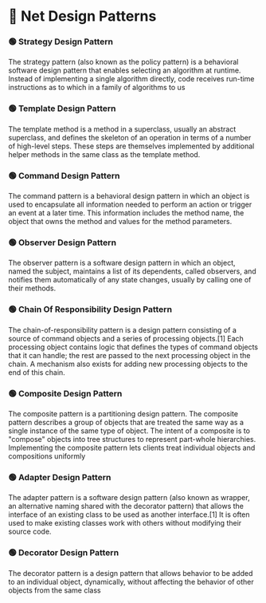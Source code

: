 # :triangular_flag_on_post: Net Design Patterns

### :green_circle: Strategy Design Pattern

The strategy pattern (also known as the policy pattern) is a behavioral software design pattern that enables selecting an algorithm at runtime. Instead of implementing a single algorithm directly, code receives run-time instructions as to which in a family of algorithms to us

### :green_circle: Template Design Pattern

The template method is a method in a superclass, usually an abstract superclass, and defines the skeleton of an operation in terms of a number of high-level steps. These steps are themselves implemented by additional helper methods in the same class as the template method.

### :green_circle: Command Design Pattern

The command pattern is a behavioral design pattern in which an object is used to encapsulate all information needed to perform an action or trigger an event at a later time. This information includes the method name, the object that owns the method and values for the method parameters.

### :green_circle: Observer Design Pattern

The observer pattern is a software design pattern in which an object, named the subject, maintains a list of its dependents, called observers, and notifies them automatically of any state changes, usually by calling one of their methods.

### :green_circle: Chain Of Responsibility Design Pattern

The chain-of-responsibility pattern is a design pattern consisting of a source of command objects and a series of processing objects.[1] Each processing object contains logic that defines the types of command objects that it can handle; the rest are passed to the next processing object in the chain. A mechanism also exists for adding new processing objects to the end of this chain.

### :green_circle: Composite Design Pattern

The composite pattern is a partitioning design pattern. The composite pattern describes a group of objects that are treated the same way as a single instance of the same type of object. The intent of a composite is to "compose" objects into tree structures to represent part-whole hierarchies. Implementing the composite pattern lets clients treat individual objects and compositions uniformly

### :green_circle: Adapter Design Pattern

The adapter pattern is a software design pattern (also known as wrapper, an alternative naming shared with the decorator pattern) that allows the interface of an existing class to be used as another interface.[1] It is often used to make existing classes work with others without modifying their source code.

### :green_circle: Decorator Design Pattern

The decorator pattern is a design pattern that allows behavior to be added to an individual object, dynamically, without affecting the behavior of other objects from the same class
